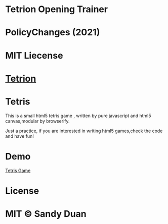 # Tetrion Opening Trainer   
# PolicyChanges (2021) 

# MIT Liecense

# [Tetrion](http://policychanges.github.io)

# Tetris

This is a small html5 tetris game , written by pure javascript and html5 canvas,modular by browserify.

Just a practice, if  you are interested in writing html5 games,check the code and have fun!


# Demo

[Tetris Game](http://sandywalker.github.io/Tetris/)

# License

# MIT © Sandy Duan

